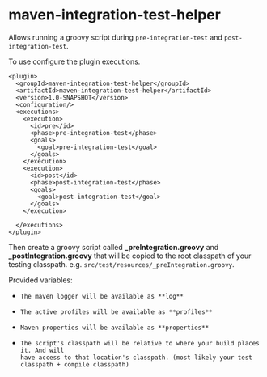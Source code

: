 maven-integration-test-helper
========


Allows running a groovy script during `pre-integration-test` and `post-integration-test`.

To use configure the plugin executions.

    <plugin>
      <groupId>maven-integration-test-helper</groupId>
      <artifactId>maven-integration-test-helper</artifactId>
      <version>1.0-SNAPSHOT</version>
      <configuration/>
      <executions>
        <execution>
          <id>pre</id>
          <phase>pre-integration-test</phase>
          <goals>
            <goal>pre-integration-test</goal>
          </goals>
        </execution>
        <execution>
          <id>post</id>
          <phase>post-integration-test</phase>
          <goals>
            <goal>post-integration-test</goal>
          </goals>
        </execution>

      </executions>
    </plugin>

Then create a groovy script called **_preIntegration.groovy** and **_postIntegration.groovy**
that will be copied to the root classpath of your testing classpath. e.g.
`src/test/resources/_preIntegration.groovy`.


Provided variables:

*     The maven logger will be available as **log**
*     The active profiles will be available as **profiles**
*     Maven properties will be available as **properties**
*     The script's classpath will be relative to where your build places it. And will
      have access to that location's classpath. (most likely your test classpath + compile classpath)
